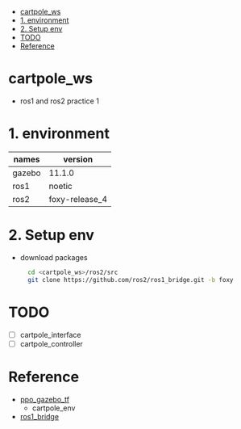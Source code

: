 <!-- TOC -->

- [cartpole_ws](#cartpole_ws)
- [1. environment](#1-environment)
- [2. Setup env](#2-setup-env)
- [TODO](#todo)
- [Reference](#reference)

<!-- /TOC -->

# cartpole_ws

* ros1 and ros2 practice 1

# 1. environment  
| names  | version        |
| ---    | ---            |
| gazebo | 11.1.0         |
| ros1   | noetic         |
| ros2   | foxy-release_4 |

# 2. Setup env  
* download packages  
  
  ```bash
    cd <cartpole_ws>/ros2/src
    git clone https://github.com/ros2/ros1_bridge.git -b foxy
  ```

# TODO  
  
- [ ] cartpole_interface
- [ ] cartpole_controller

# Reference

* [ppo_gazebo_tf](https://github.com/nav74neet/ppo_gazebo_tf)
  * cartpole_env
* [ros1_bridge](https://github.com/ros2/ros1_bridge)
  